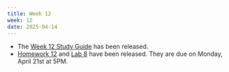 ```yaml
---
title: Week 12
week: 12
date: 2025-04-14
---
```


- The [Week 12 Study Guide](/assets/guides/spring25/week12.pdf) has been released.
- [Homework 12](http://prob140.datahub.berkeley.edu/hub/user-redirect/git-pull?repo=https://github.com/prob140/materials-sp25&branch=main&subPath=hw/Homework_12.ipynb) and [Lab 8](http://prob140.datahub.berkeley.edu/hub/user-redirect/git-pull?repo=https://github.com/prob140/materials-sp25&branch=main&subPath=lab/Lab_08.ipynb) have been released. They are due on Monday, April 21st at 5PM.
